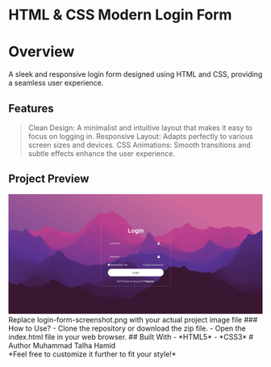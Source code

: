 # HTML & CSS Modern Login Form
# Overview
A sleek and responsive login form designed using HTML and CSS, providing a seamless user experience.
## Features
> Clean Design: A minimalist and intuitive layout that makes it easy to focus on logging in.
> Responsive Layout: Adapts perfectly to various screen sizes and devices.
> CSS Animations: Smooth transitions and subtle effects enhance the user experience.
## Project Preview
<img src=https://github.com/talhaFASTCr123/HTML-CSS-Modern-Login-Form/blob/main/Images/login_preview.png>
Replace login-form-screenshot.png with your actual project image file
### How to Use?
- Clone the repository or download the zip file.
- Open the index.html file in your web browser.
## Built With
- *HTML5*
- *CSS3*
# Author
Muhammad Talha Hamid <br>
*Feel free to customize it further to fit your style!*
